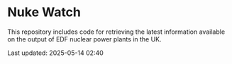 # Nuke Watch

This repository includes code for retrieving the latest information available on the output of EDF nuclear power plants in the UK.

Last updated: 2025-05-14 02:40